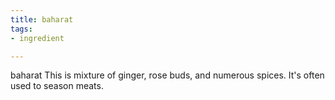 ```yaml
---
title: baharat
tags:
- ingredient

---
```

baharat This is mixture of ginger, rose buds, and numerous spices. It's often used to season meats.
